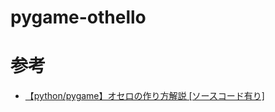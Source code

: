# pygame-othello


# 参考
+ [【python/pygame】オセロの作り方解説 [ソースコード有り]](https://www.youtube.com/watch?v=twCdxx-lIR4)
